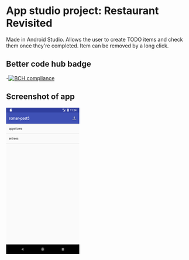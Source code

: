 # App studio project: Restaurant Revisited
Made in Android Studio. Allows the user to create TODO items and check them once they're completed. Item can be removed by a long click.
## Better code hub badge
-[![BCH compliance](https://bettercodehub.com/edge/badge/romanlakerveld/roman-pset5?branch=master)](https://bettercodehub.com/)

## Screenshot of app
<a href="url"><img src="https://github.com/romanlakerveld/roman-pset5.2/blob/master/app/sampledata/sc1.png" align="left" height="400" width="200" ></a>
